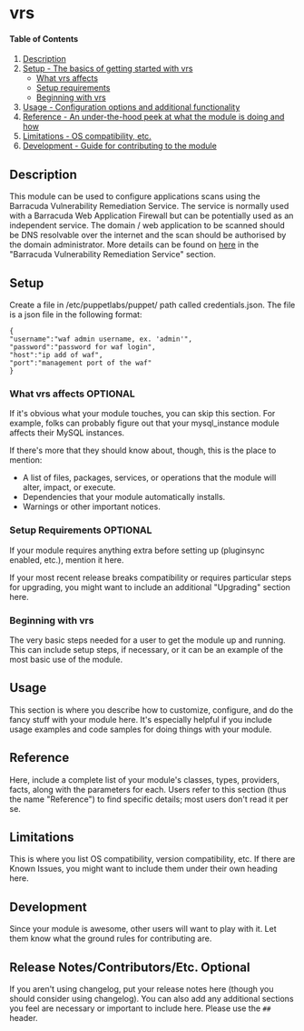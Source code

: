 # vrs

#### Table of Contents

1. [Description](#description)
1. [Setup - The basics of getting started with vrs](#setup)
    * [What vrs affects](#what-vrs-affects)
    * [Setup requirements](#setup-requirements)
    * [Beginning with vrs](#beginning-with-vrs)
1. [Usage - Configuration options and additional functionality](#usage)
1. [Reference - An under-the-hood peek at what the module is doing and how](#reference)
1. [Limitations - OS compatibility, etc.](#limitations)
1. [Development - Guide for contributing to the module](#development)

## Description

This module can be used to configure applications scans using the Barracuda Vulnerability Remediation Service. The service is normally used with a Barracuda Web Application Firewall but can be potentially used as an independent service. The domain / web application to be scanned should be DNS resolvable over the internet and the scan should be authorised by the domain administrator. More details can be found on [here](https://campus.barracuda.com/) in the "Barracuda Vulnerability Remediation Service" section.

## Setup
Create a file in /etc/puppetlabs/puppet/ path called credentials.json. The file is a json file in the following format:

```
{
"username":"waf admin username, ex. 'admin'",
"password":"password for waf login",
"host":"ip add of waf",
"port":"management port of the waf"
}
```
### What vrs affects **OPTIONAL**

If it's obvious what your module touches, you can skip this section. For
example, folks can probably figure out that your mysql_instance module affects
their MySQL instances.

If there's more that they should know about, though, this is the place to mention:

* A list of files, packages, services, or operations that the module will alter,
  impact, or execute.
* Dependencies that your module automatically installs.
* Warnings or other important notices.

### Setup Requirements **OPTIONAL**

If your module requires anything extra before setting up (pluginsync enabled,
etc.), mention it here.

If your most recent release breaks compatibility or requires particular steps
for upgrading, you might want to include an additional "Upgrading" section
here.

### Beginning with vrs

The very basic steps needed for a user to get the module up and running. This
can include setup steps, if necessary, or it can be an example of the most
basic use of the module.

## Usage

This section is where you describe how to customize, configure, and do the
fancy stuff with your module here. It's especially helpful if you include usage
examples and code samples for doing things with your module.

## Reference

Here, include a complete list of your module's classes, types, providers,
facts, along with the parameters for each. Users refer to this section (thus
the name "Reference") to find specific details; most users don't read it per
se.

## Limitations

This is where you list OS compatibility, version compatibility, etc. If there
are Known Issues, you might want to include them under their own heading here.

## Development

Since your module is awesome, other users will want to play with it. Let them
know what the ground rules for contributing are.

## Release Notes/Contributors/Etc. **Optional**

If you aren't using changelog, put your release notes here (though you should
consider using changelog). You can also add any additional sections you feel
are necessary or important to include here. Please use the `## ` header.
